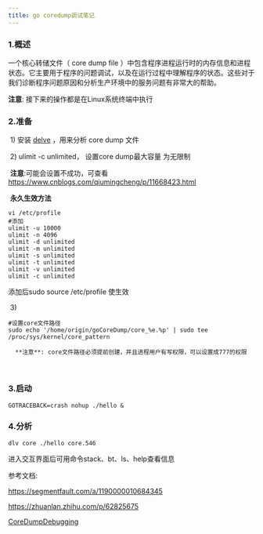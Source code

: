 ```yaml
---
title: go coredump调试笔记
---
```




### 1.概述

 一个核心转储文件（ core dump file ）中包含程序进程运行时的内存信息和进程状态。它主要用于程序的问题调试，以及在运行过程中理解程序的状态。这些对于我们诊断程序问题原因和分析生产环境中的服务问题有非常大的帮助。 

 **注意**: 接下来的操作都是在Linux系统终端中执行 



### 2.准备

​    1) 安装 [delve](https://github.com/derekparker/delve)  ，用来分析 core dump 文件

​	2) ulimit -c unlimited， 设置core dump最大容量 为无限制

​		**注意**:可能会设置不成功，可查看 https://www.cnblogs.com/qiumingcheng/p/11668423.html 

​		**永久生效方法**

```shell
vi /etc/profile
#添加
ulimit -u 10000
ulimit -n 4096
ulimit -d unlimited
ulimit -m unlimited
ulimit -s unlimited
ulimit -t unlimited
ulimit -v unlimited
ulimit -c unlimited

```

添加后sudo  source /etc/profile 使生效

​	3) 

```shell
#设置core文件路径
sudo echo '/home/origin/goCoreDump/core_%e.%p' | sudo tee /proc/sys/kernel/core_pattern 
```
 	  **注意**: core文件路径必须提前创建，并且进程用户有写权限，可以设置成777的权限 

​	

### 3.启动

```shell
GOTRACEBACK=crash nohup ./hello &
```



### 4.分析

```shell
dlv core ./hello core.546
```

进入交互界面后可用命令stack、bt、ls、help查看信息





参考文档:

 https://segmentfault.com/a/1190000010684345 

 https://zhuanlan.zhihu.com/p/62825675 

 [CoreDumpDebugging](https://github.com/golang/go/wiki/CoreDumpDebugging )